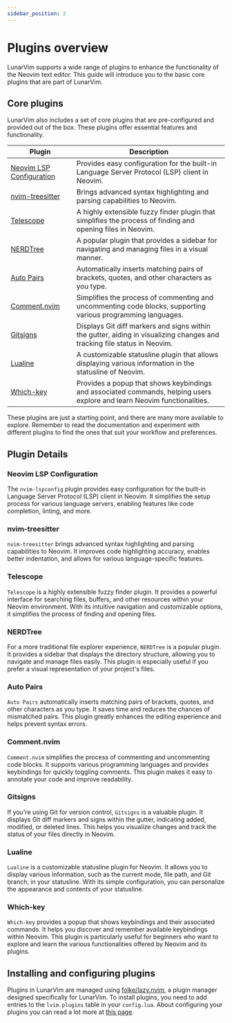 ```yaml
---
sidebar_position: 2
---
```


# Plugins overview

LunarVim supports a wide range of plugins to enhance the functionality of the Neovim text editor. This guide will introduce you to the basic core plugins that are part of LunarVim.

## Core plugins

LunarVim also includes a set of core plugins that are pre-configured and provided out of the box. These plugins offer essential features and functionality.

| Plugin                                                      | Description                                                                                                                    |
| ------------------------------------------------------------ | ------------------------------------------------------------------------------------------------------------------------------ |
| [Neovim LSP Configuration](https://github.com/neovim/nvim-lspconfig) | Provides easy configuration for the built-in Language Server Protocol (LSP) client in Neovim.                                 |
| [nvim-treesitter](https://github.com/nvim-treesitter/nvim-treesitter) | Brings advanced syntax highlighting and parsing capabilities to Neovim.                                                         |
| [Telescope](https://github.com/nvim-telescope/telescope.nvim) | A highly extensible fuzzy finder plugin that simplifies the process of finding and opening files in Neovim.                    |
| [NERDTree](https://github.com/preservim/nerdtree)           | A popular plugin that provides a sidebar for navigating and managing files in a visual manner.                                   |
| [Auto Pairs](https://github.com/windwp/nvim-autopairs)      | Automatically inserts matching pairs of brackets, quotes, and other characters as you type.                                    |
| [Comment.nvim](https://github.com/numToStr/Comment.nvim)    | Simplifies the process of commenting and uncommenting code blocks, supporting various programming languages.                   |
| [Gitsigns](https://github.com/lewis6991/gitsigns.nvim)       | Displays Git diff markers and signs within the gutter, aiding in visualizing changes and tracking file status in Neovim.       |
| [Lualine](https://github.com/nvim-lualine/lualine.nvim)      | A customizable statusline plugin that allows displaying various information in the statusline of Neovim.                        |
| [Which-key](https://github.com/folke/which-key.nvim)         | Provides a popup that shows keybindings and associated commands, helping users explore and learn Neovim functionalities.        |

These plugins are just a starting point, and there are many more available to explore. Remember to read the documentation and experiment with different plugins to find the ones that suit your workflow and preferences.

## Plugin Details

### Neovim LSP Configuration

The `nvim-lspconfig` plugin provides easy configuration for the built-in Language Server Protocol (LSP) client in Neovim. It simplifies the setup process for various language servers, enabling features like code completion, linting, and more.

### nvim-treesitter

`nvim-treesitter` brings advanced syntax highlighting and parsing capabilities to Neovim. It improves code highlighting accuracy, enables better indentation, and allows for various language-specific features.

### Telescope

`Telescope` is a highly extensible fuzzy finder plugin. It provides a powerful interface for searching files, buffers, and other resources within your Neovim environment. With its intuitive navigation and customizable options, it simplifies the process of finding and opening files.

### NERDTree

For a more traditional file explorer experience, `NERDTree` is a popular plugin. It provides a sidebar that displays the directory structure, allowing you to navigate and manage files easily. This plugin is especially useful if you prefer a visual representation of your project's files.

### Auto Pairs

`Auto Pairs` automatically inserts matching pairs of brackets, quotes, and other characters as you type. It saves time and reduces the chances of mismatched pairs. This plugin greatly enhances the editing experience and helps prevent syntax errors.

### Comment.nvim

`Comment.nvim` simplifies the process of commenting and uncommenting code blocks. It supports various programming languages and provides keybindings for quickly toggling comments. This plugin makes it easy to annotate your code and improve readability.

### Gitsigns

If you're using Git for version control, `Gitsigns` is a valuable plugin. It displays Git diff markers and signs within the gutter, indicating added, modified, or deleted lines. This helps you visualize changes and track the status of your files directly in Neovim.

### Lualine

`Lualine` is a customizable statusline plugin for Neovim. It allows you to display various information, such as the current mode, file path, and Git branch, in your statusline. With its simple configuration, you can personalize the appearance and contents of your statusline.

### Which-key

`Which-key` provides a popup that shows keybindings and their associated commands. It helps you discover and remember available keybindings within Neovim. This plugin is particularly useful for beginners who want to explore and learn the various functionalities offered by Neovim and its plugins.

## Installing and configuring plugins

Plugins in LunarVim are managed using [folke/lazy.nvim](https://github.com/folke/lazy.nvim), a plugin manager designed specifically for LunarVim. To install plugins, you need to add entries to the `lvim.plugins` table in your `config.lua`. About configuring your plugins you can read a lot more at [this page](../../configuration/plugins).
